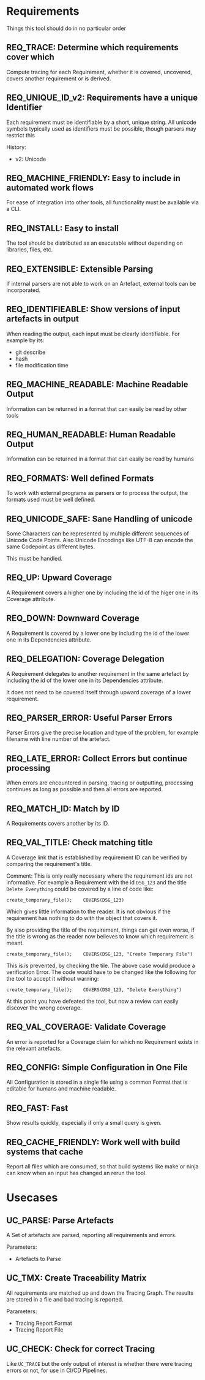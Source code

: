 # Requirements

Things this tool should do in no particular order

## REQ_TRACE: Determine which requirements cover which

Compute tracing for each Requirement, whether it is covered, uncovered, covers
another requirement or is derived.

## REQ_UNIQUE_ID_v2: Requirements have a unique Identifier

Each requirement must be identifiable by a short, unique string.
All unicode symbols typically used as identifiers must be possible,
though parsers may restrict this

History:
*   v2: Unicode

## REQ_MACHINE_FRIENDLY: Easy to include in automated work flows

For ease of integration into other tools, all functionality must be available via a CLI.

## REQ_INSTALL: Easy to install

The tool should be distributed as an executable without depending on
libraries, files, etc.

## REQ_EXTENSIBLE: Extensible Parsing

If internal parsers are not able to work on an Artefact, external tools can be
incorporated.

## REQ_IDENTIFIEABLE: Show versions of input artefacts in output

When reading the output, each input must be clearly identifiable.
For example by its:
*   git describe
*   hash
*   file modification time

## REQ_MACHINE_READABLE: Machine Readable Output

Information can be returned in a format that can easily be read by other tools

## REQ_HUMAN_READABLE: Human Readable Output

Information can be returned in a format that can easily be read by humans

## REQ_FORMATS: Well defined Formats

To work with external programs as parsers or to process the output, the formats used must be well
defined.

## REQ_UNICODE_SAFE: Sane Handling of unicode

Some Characters can be represented by multiple different sequences of Unicode
Code Points. Also Unicode Encodings like UTF-8 can encode the same Codepoint
as different bytes.

This must be handled.

## REQ_UP: Upward Coverage

A Requirement covers a higher one by including the id of the higer one in its
Coverage attribute.

## REQ_DOWN: Downward Coverage


A Requirement is covered by a lower one by including the id of the lower one in
its Dependencies attribute.

## REQ_DELEGATION: Coverage Delegation

A Requirement delegates to another requirement in the same artefact by including
the id of the lower one in its Dependencies attribute.

It does not need to be covered itself through upward coverage of a lower
requirement.

## REQ_PARSER_ERROR: Useful Parser Errors

Parser Errors give the precise location and type of the problem, for example filename with
line number of the artefact.

## REQ_LATE_ERROR: Collect Errors but continue processing

When errors are encountered in parsing, tracing or outputting, processing
continues as long as possible and then all errors are reported.

## REQ_MATCH_ID: Match by ID

A Requirements covers another by its ID.

## REQ_VAL_TITLE: Check matching title

A Coverage link that is established by requirement ID can be verified by
comparing the requirement's title.

Comment:
This is only really necessary where the requirement ids are not informative.
For example a Requirement with the id `DSG_123` and the title `Delete Everything`
could be covered by a line of code like:

    create_temporary_file();    COVERS(DSG_123)

Which gives little information to the reader. It is not obvious if the
requirement has nothing to do with the object that covers it.

By also providing the title of the requirement, things can get even worse, if
the title is wrong as the reader now believes to know which requirement is
meant.

    create_temporary_file();    COVERS(DSG_123, "Create Temporary File")

This is is prevented, by checking the tile. The above case would produce
a verification Error. The code would have to be changed like the following for
the tool to accept it without warning:

    create_temporary_file();    COVERS(DSG_123, "Delete Everything")

At this point you have defeated the tool, but now a review can easily discover
the wrong coverage.


## REQ_VAL_COVERAGE: Validate Coverage

An error is reported for a Coverage claim for which no Requirement exists in the
relevant artefacts.


##  REQ_CONFIG: Simple Configuration in One File

All Configuration is stored in a single file using a common Format that is
editable for humans and machine readable.

## REQ_FAST: Fast

Show results quickly, especially if only a small query is given.

## REQ_CACHE_FRIENDLY: Work well with build systems that cache

Report all files which are consumed, so that build systems like make or
ninja can know when an input has changed an rerun the tool.

# Usecases

## UC_PARSE: Parse Artefacts

A Set of artefacts are parsed, reporting all requirements and errors.

Parameters:
*   Artefacts to Parse

## UC_TMX: Create Traceability Matrix

All requirements are matched up and down the Tracing Graph. The results are
stored in a file and bad tracing is reported.

Parameters:
*   Tracing Report Format
*   Tracing Report File

## UC_CHECK: Check for correct Tracing

Like `UC_TRACE` but the only output of interest is whether there were tracing errors or not,
for use in CI/CD Pipelines.
